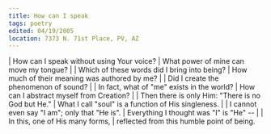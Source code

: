 ```yaml
---
title: How can I speak
tags: poetry
edited: 04/19/2005
location: 7373 N. 71st Place, PV, AZ
---
```


| How can I speak without using Your voice?
| What power of mine can move my tongue?
|
| Which of these words did I bring into being?
| How much of their meaning was authored by me?
|
| Did I create the phenomenon of sound?
|
| In fact, what of "me" exists in the world?
| How can I abstract myself from Creation?
|
| Then there is only Him: "There is no God but He."
| What I call "soul" is a function of His singleness.
|
| I cannot even say "I am"; only that "He is".
| Everything I thought was "I" is "He" --
|
| In this, one of His many forms,
| reflected from this humble point of being.

